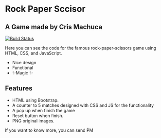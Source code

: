 # Rock Paper Sccisor
## A Game made by Cris Machuca



[![Build Status](https://travis-ci.org/joemccann/dillinger.svg?branch=master)](https://travis-ci.org/joemccann/dillinger)

Here you can see the code for the famous rock-paper-scissors game using HTML, CSS, and JavaScript.

- Nice design
- Functional
- ✨Magic ✨

## Features

- HTML using Bootstrap.
- A counter to 5 matches designed with CSS and JS for the functionality
- A pop up when finish the game
- Reset button when finish.
- PNG original images.

If you want to know more, you can send PM


   [PlDb]: <https://github.com/joemccann/dillinger/tree/master/plugins/dropbox/README.md>
   [PlGh]: <https://github.com/joemccann/dillinger/tree/master/plugins/github/README.md>
   [PlGd]: <https://github.com/joemccann/dillinger/tree/master/plugins/googledrive/README.md>
   [PlOd]: <https://github.com/joemccann/dillinger/tree/master/plugins/onedrive/README.md>
   [PlMe]: <https://github.com/joemccann/dillinger/tree/master/plugins/medium/README.md>
   [PlGa]: <https://github.com/RahulHP/dillinger/blob/master/plugins/googleanalytics/README.md>
